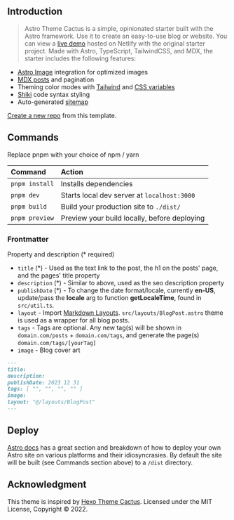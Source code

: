 ## Introduction

> Astro Theme Cactus is a simple, opinionated starter built with the Astro framework. Use it to create an easy-to-use blog or website. You can view a [live demo](https://astro-theme-cactus.netlify.app/) hosted on Netlify with the original starter project. Made with Astro, TypeScript, TailwindCSS, and MDX, the starter includes the following features:

- [Astro Image](https://docs.astro.build/en/guides/integrations-guide/image/) integration for optimized images
- [MDX posts](https://docs.astro.build/en/guides/integrations-guide/mdx/) and pagination
- Theming color modes with [Tailwind](https://docs.astro.build/en/guides/integrations-guide/tailwind/) and [CSS variables](https://docs.astro.build/en/guides/styling/#css-variables)
- [Shiki](https://shiki.matsu.io/) code syntax styling
- Auto-generated [sitemap](https://docs.astro.build/en/guides/integrations-guide/sitemap/)

[Create a new repo](https://github.com/chrismwilliams/astro-theme-cactus/generate) from this template.

## Commands

Replace pnpm with your choice of npm / yarn

| Command        | Action                                       |
| :------------- | :------------------------------------------- |
| `pnpm install` | Installs dependencies                        |
| `pnpm dev`     | Starts local dev server at `localhost:3000`  |
| `pnpm build`   | Build your production site to `./dist/`      |
| `pnpm preview` | Preview your build locally, before deploying |

### Frontmatter

Property and description (* required)

- `title` (*) - Used as the text link to the post, the h1 on the posts' page, and the pages' title property
- `description` (*) - Similar to above, used as the seo description property
- `publishDate` (*) - To change the date format/locale, currently **en-US**, update/pass the **locale** arg to function **getLocaleTime**, found in `src/util.ts`.
- `layout` - Import [Markdown Layouts](https://docs.astro.build/en/core-concepts/layouts/#markdown-layouts). `src/layouts/BlogPost.astro` theme is used as a wrapper for all blog posts.
- `tags` - Tags are optional. Any new tag(s) will be shown in `domain.com/posts` + `domain.com/tags`, and generate the page(s) `domain.com/tags/[yourTag]`
- `image` - Blog cover art

```markdown
---
title: 
description: 
publishDate: 2023 12 31
tags: [ "", "", "", "" ]
image: 
layout: "@/layouts/BlogPost"
---
```

## Deploy

[Astro docs](https://docs.astro.build/en/guides/deploy/) has a great section and breakdown of how to deploy your own Astro site on various platforms and their idiosyncrasies. By default the site will be built (see Commands section above) to a `/dist` directory.

## Acknowledgment

This theme is inspired by [Hexo Theme Cactus](https://github.com/probberechts/hexo-theme-cactus). Licensed under the MIT License, Copyright © 2022.